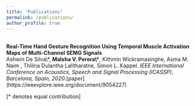 ```yaml
---
title: "Publications"
permalink: /publications/
author_profile: true
---
```

<br>
<b>Real-Time Hand Gesture Recognition Using Temporal Muscle Activation Maps of Multi-Channel SEMG Signals</b> <br> 
Ashwin De Silva\*, <b>Malsha V. Perera\*</b>, Kithmin Wickramasinghe, Asma M. Naim , Thilina Dulantha Lalitharatne, Simon L. Kappel.
<i>IEEE International Conference on Acoustics, Speech and Signal Processing (ICASSP), Barcelona, Spain, 2020</i>.[paper](https://ieeexplore.ieee.org/document/9054227)




[\* denotes equal contribution]
